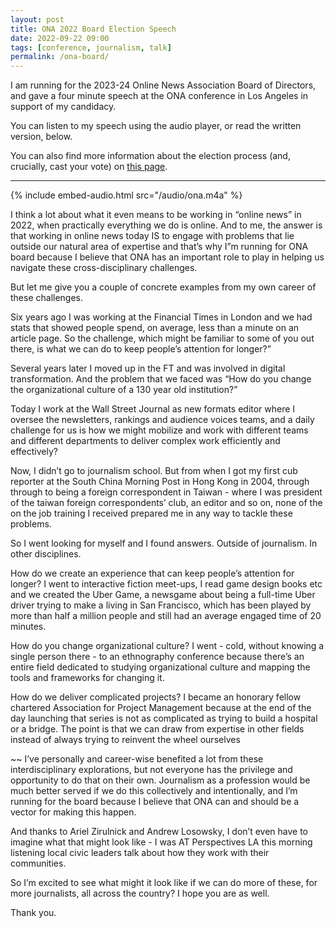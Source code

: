 ```yaml
---
layout: post
title: ONA 2022 Board Election Speech
date: 2022-09-22 09:00
tags: [conference, journalism, talk]
permalink: /ona-board/
---
```


I am running for the 2023-24 Online News Association Board of Directors, and gave a four minute speech at the ONA conference in Los Angeles in support of my candidacy.

You can listen to my speech using the audio player, or read the written version, below.

You can also find more information about the election process (and, crucially, cast your vote) on [this page](https://journalists.org/about/board-of-directors/board-election/).

<hr> 

{% include embed-audio.html src="/audio/ona.m4a" %}

<span class="firstLetter">I</span> think a lot about what it even means to be working in “online news” in 2022, when practically everything we do is online. And to me, the answer is that working in online news today IS to engage with problems that lie outside our natural area of expertise and that’s why I”m running for ONA board because I believe that ONA has an important role to play in helping us navigate these cross-disciplinary challenges.

But let me give you a couple of concrete examples from my own career of these challenges. 

Six years ago I was working at the Financial Times in London and we had stats that showed people spend, on average, less than a minute on an article page. So the challenge, which might be familiar to some of you out there, is what we can do to keep people’s attention for longer?”

Several years later I moved up in the FT and was involved in digital transformation. And the problem that we faced was “How do you change the organizational culture of a 130 year old institution?”

Today I work at the Wall Street Journal as new formats editor where I oversee the newsletters, rankings and audience voices teams, and a daily challenge for us is how we might mobilize and work with different teams and different departments to deliver complex work efficiently and effectively?

Now, I didn’t go to journalism school. But from when I got my first cub reporter at the South China Morning Post in Hong Kong in 2004, through through to being a foreign correspondent in Taiwan - where I was president of the taiwan foreign correspondents’ club, an editor and so on, none of the on the job training I received prepared me in any way to tackle these problems. 

So I went looking for myself and I found answers. Outside of journalism. In other disciplines.

How do we create an experience that can keep people’s attention for longer? I went to interactive fiction meet-ups, I read game design books etc and we created the Uber Game, a newsgame about being a full-time Uber driver trying to make a living in San Francisco, which has been played by more than half a million people and still had an average engaged time of 20 minutes.

How do you change organizational culture? I went - cold, without knowing a single person there - to an ethnography conference because there’s an entire field dedicated to studying organizational culture and mapping the tools and frameworks for changing it.

How do we deliver complicated projects? I became an honorary fellow chartered Association for Project Management because at the end of the day launching that series is not as complicated as trying to build a hospital or a bridge. The point is that we can draw from expertise in other fields instead of always trying to reinvent the wheel ourselves

~~
I’ve personally and career-wise benefited a lot from these interdisciplinary explorations, but not everyone has the privilege and opportunity to do that on their own. Journalism as a profession would be much better served if we do this collectively and intentionally, and I’m running for the board because I believe that ONA can and should be a vector for making this happen. 

And thanks to Ariel Zirulnick and Andrew Losowsky, I don’t even have to imagine what that might look like - I was AT Perspectives LA this morning listening local civic leaders talk about how they work with their communities.

So I’m excited to see what might it look like if we can do more of these, for more journalists, all across the country? I hope you are as well.

Thank you.
